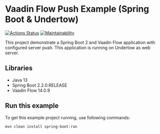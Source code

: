 # Vaadin Flow Push Example (Spring Boot & Undertow)
[![Actions Status](https://github.com/loefflefarn/workflmasterows/vaadin-flow-push-example/maven/badge.svg)](https://github.com/loefflefarn/vaadin-flow-push-example/actions)
[![Maintainability](https://api.codeclimate.com/v1/badges/36cb6b15ba22e014f16f/maintainability)](https://codeclimate.com/github/loefflefarn/vaadin-flow-push-example/maintainability)

This project demonstrate a Spring Boot 2 and Vaadin Flow application with configured server push. 
This application is running on Undertow as web server.

## Libraries

- Java 13
- Spring Boot 2.2.0.RELEASE
- Vaadin Flow 14.0.9

## Run this example

To get this example project running, use following commands:

```
mvn clean install spring-boot:run
```
